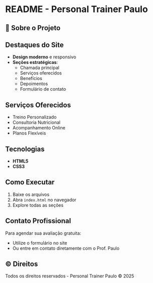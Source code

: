 # README - Personal Trainer Paulo

## 📌 Sobre o Projeto

## Destaques do Site
- **Design moderno** e responsivo
- **Seções estratégicas**:
  - Chamada principal
  - Serviços oferecidos
  - Benefícios
  - Depoimentos 
  - Formulário de contato

## Serviços Oferecidos
- Treino Personalizado
- Consultoria Nutricional
- Acompanhamento Online
- Planos Flexíveis

## Tecnologias
- **HTML5** 
- **CSS3** 


## Como Executar
1. Baixe os arquivos
2. Abra `index.html` no navegador
3. Explore todas as seções

## Contato Profissional
Para agendar sua avaliação gratuita:
- Utilize o formulário no site
- Ou entre em contato diretamente com o Prof. Paulo

## ©️ Direitos
Todos os direitos reservados - Personal Trainer Paulo © 2025
